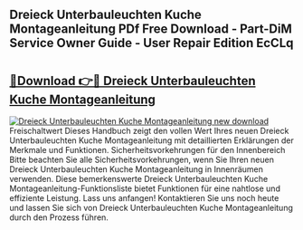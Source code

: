 ## Dreieck Unterbauleuchten Kuche Montageanleitung PDf Free Download - Part-DiM Service Owner Guide - User Repair Edition EcCLq

# <h2><a href="http://df7rvxa.blite.top/?on=Dreieck+Unterbauleuchten+Kuche+Montageanleitung">🔗Download 👉🔴 Dreieck Unterbauleuchten Kuche Montageanleitung</a></h2>

[![Dreieck Unterbauleuchten Kuche Montageanleitung new download](https://i.imgur.com/lujVjoI.png)](http://df7rvxa.blite.top/?on=Dreieck+Unterbauleuchten+Kuche+Montageanleitung)
Freischaltwert Dieses Handbuch zeigt den vollen Wert Ihres neuen Dreieck Unterbauleuchten Kuche Montageanleitung mit detaillierten Erklärungen der Merkmale und Funktionen. Sicherheitsvorkehrungen für den Innenbereich Bitte beachten Sie alle Sicherheitsvorkehrungen, wenn Sie Ihren neuen Dreieck Unterbauleuchten Kuche Montageanleitung in Innenräumen verwenden. Diese bemerkenswerte Dreieck Unterbauleuchten Kuche Montageanleitung-Funktionsliste bietet Funktionen für eine nahtlose und effiziente Leistung. Lass uns anfangen! Kontaktieren Sie uns noch heute und lassen Sie sich von Dreieck Unterbauleuchten Kuche Montageanleitung durch den Prozess führen.
